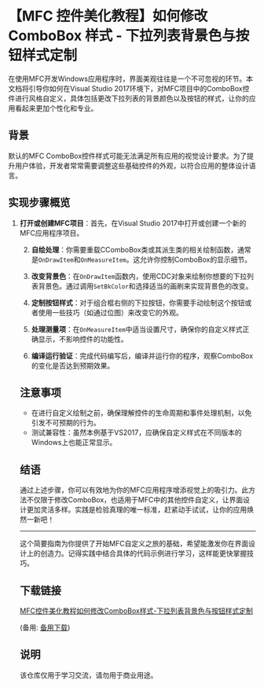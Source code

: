 # 【MFC 控件美化教程】如何修改 ComboBox 样式 - 下拉列表背景色与按钮样式定制

在使用MFC开发Windows应用程序时，界面美观往往是一个不可忽视的环节。本文档将引导你如何在Visual Studio 2017环境下，对MFC项目中的ComboBox控件进行风格自定义，具体包括更改下拉列表的背景颜色以及按钮的样式，让你的应用看起来更加个性化和专业。

## 背景

默认的MFC ComboBox控件样式可能无法满足所有应用的视觉设计要求。为了提升用户体验，开发者常常需要调整这些基础控件的外观，以符合应用的整体设计语言。

## 实现步骤概览

1. **打开或创建MFC项目**：首先，在Visual Studio 2017中打开或创建一个新的MFC应用程序项目。

   2. **自绘处理**：你需要重载CComboBox类或其派生类的相关绘制函数，通常是`OnDrawItem`和`OnMeasureItem`。这允许你控制ComboBox的显示细节。

   3. **改变背景色**：在`OnDrawItem`函数内，使用CDC对象来绘制你想要的下拉列表背景色。通过调用`SetBkColor`和选择适当的画刷来实现背景色的改变。

   4. **定制按钮样式**：对于组合框右侧的下拉按钮，你需要手动绘制这个按钮或者使用一些技巧（如通过位图）来改变它的外观。

   5. **处理测量项**：在`OnMeasureItem`中适当设置尺寸，确保你的自定义样式正确显示，不影响控件的功能性。

   6. **编译运行验证**：完成代码编写后，编译并运行你的程序，观察ComboBox的变化是否达到预期效果。

   ## 注意事项

   - 在进行自定义绘制之前，确保理解控件的生命周期和事件处理机制，以免引发不可预期的行为。
   - 测试兼容性：虽然本例基于VS2017，应确保自定义样式在不同版本的Windows上也能正常显示。

   ## 结语

   通过上述步骤，你可以有效地为你的MFC应用程序增添视觉上的吸引力。此方法不仅限于修改ComboBox，也适用于MFC中的其他控件自定义，让界面设计更加灵活多样。实践是检验真理的唯一标准，赶紧动手试试，让你的应用焕然一新吧！

   ---

   这个简要指南为你提供了开始MFC自定义之旅的基础，希望能激发你在界面设计上的创造力。记得实践中结合具体的代码示例进行学习，这样能更快掌握技巧。

   ## 下载链接
   [MFC控件美化教程如何修改ComboBox样式-下拉列表背景色与按钮样式定制](https://pan.quark.cn/s/24c74f6ad5af) 

   (备用: [备用下载](https://pan.baidu.com/s/156IAjwE_tXs1s-GbPF2k3w?pwd=9ev2))

   ## 说明

   该仓库仅用于学习交流，请勿用于商业用途。
